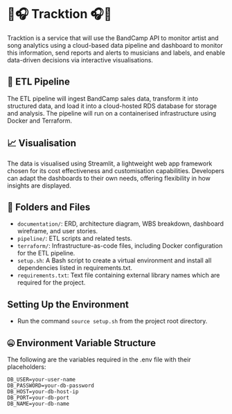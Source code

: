 # 🎵🎧 Tracktion 🎧🎵
Tracktion is a service that will use the BandCamp API to monitor artist and song analytics using a cloud-based data pipeline and dashboard to monitor this information, send reports and alerts to musicians and labels, and enable data-driven decisions via interactive visualisations.

## 🚰 ETL Pipeline
The ETL pipeline will ingest BandCamp sales data, transform it into structured data, and load it into a cloud-hosted RDS database for storage and analysis. The pipeline will run on a containerised infrastructure using Docker and Terraform.

## 📈 Visualisation
The data is visualised using Streamlit, a lightweight web app framework chosen for its cost effectiveness and customisation capabilities. Developers can adapt the dashboards to their own needs, offering flexibility in how insights are displayed.

## 📍 Folders and Files
- `documentation/`: ERD, architecture diagram, WBS breakdown, dashboard wireframe, and user stories.
- `pipeline/`: ETL scripts and related tests.
- `terraform/`: Infrastructure-as-code files, including Docker configuration for the ETL pipeline.
- `setup.sh`: A Bash script to create a virtual environment and install all dependencies listed in requirements.txt.
- `requirements.txt`: Text file containing external library names which are required for the project.

## Setting Up the Environment
- Run the command `source setup.sh` from the project root directory.

## 🤐 Environment Variable Structure
The following are the variables required in the .env file with their placeholders:
```
DB_USER=your-user-name
DB_PASSWORD=your-db-password
DB_HOST=your-db-host-ip
DB_PORT=your-db-port
DB_NAME=your-db-name
```
